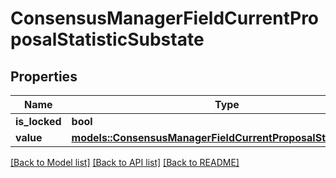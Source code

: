 # ConsensusManagerFieldCurrentProposalStatisticSubstate

## Properties

Name | Type | Description | Notes
------------ | ------------- | ------------- | -------------
**is_locked** | **bool** |  | 
**value** | [**models::ConsensusManagerFieldCurrentProposalStatisticValue**](ConsensusManagerFieldCurrentProposalStatisticValue.md) |  | 

[[Back to Model list]](../README.md#documentation-for-models) [[Back to API list]](../README.md#documentation-for-api-endpoints) [[Back to README]](../README.md)


